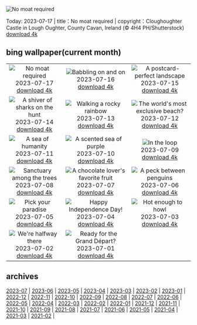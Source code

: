 ![No moat required](https://cn.bing.com/th?id=OHR.CavanCastle_EN-US0493721152_UHD.jpg&w=1000)

Today: 2023-07-17 | title：No moat required | copyright：Cloughoughter Castle in Lough Oughter, County Cavan, Ireland (© 4H4 PH/Shutterstock) [download 4k](https://cn.bing.com/th?id=OHR.CavanCastle_EN-US0493721152_UHD.jpg)

## bing wallpaper(current month)

|  |  |  |
| :----: | :----: | :----: |
| ![No moat required](https://cn.bing.com/th?id=OHR.CavanCastle_EN-US0493721152_UHD.jpg&pid=hp&w=384&h=216&rs=1&c=4) <br/>2023-07-17 [download 4k](https://cn.bing.com/th?id=OHR.CavanCastle_EN-US0493721152_UHD.jpg)| ![Babbling on and on](https://cn.bing.com/th?id=OHR.BearHoleBrook_EN-US0278547262_UHD.jpg&pid=hp&w=384&h=216&rs=1&c=4) <br/>2023-07-16 [download 4k](https://cn.bing.com/th?id=OHR.BearHoleBrook_EN-US0278547262_UHD.jpg)| ![A postcard-perfect landscape](https://cn.bing.com/th?id=OHR.CastelmazzanoSunrise_EN-US9968041695_UHD.jpg&pid=hp&w=384&h=216&rs=1&c=4) <br/>2023-07-15 [download 4k](https://cn.bing.com/th?id=OHR.CastelmazzanoSunrise_EN-US9968041695_UHD.jpg)|
| ![A shiver of sharks on the hunt](https://cn.bing.com/th?id=OHR.BlacktipSharks_EN-US9224288033_UHD.jpg&pid=hp&w=384&h=216&rs=1&c=4) <br/>2023-07-14 [download 4k](https://cn.bing.com/th?id=OHR.BlacktipSharks_EN-US9224288033_UHD.jpg)| ![Walking a rocky rainbow](https://cn.bing.com/th?id=OHR.ZhangyeGeopark_EN-US3229882052_UHD.jpg&pid=hp&w=384&h=216&rs=1&c=4) <br/>2023-07-13 [download 4k](https://cn.bing.com/th?id=OHR.ZhangyeGeopark_EN-US3229882052_UHD.jpg)| ![The world's most exclusive beach?](https://cn.bing.com/th?id=OHR.NakupendaBeach_EN-US3130365422_UHD.jpg&pid=hp&w=384&h=216&rs=1&c=4) <br/>2023-07-12 [download 4k](https://cn.bing.com/th?id=OHR.NakupendaBeach_EN-US3130365422_UHD.jpg)|
| ![A sea of humanity](https://cn.bing.com/th?id=OHR.WorldPopDay_EN-US3018429136_UHD.jpg&pid=hp&w=384&h=216&rs=1&c=4) <br/>2023-07-11 [download 4k](https://cn.bing.com/th?id=OHR.WorldPopDay_EN-US3018429136_UHD.jpg)| ![A scented sea of purple](https://cn.bing.com/th?id=OHR.SomersetLavender_EN-US0165780359_UHD.jpg&pid=hp&w=384&h=216&rs=1&c=4) <br/>2023-07-10 [download 4k](https://cn.bing.com/th?id=OHR.SomersetLavender_EN-US0165780359_UHD.jpg)| ![In the loop](https://cn.bing.com/th?id=OHR.MoselleRiver_EN-US2499319157_UHD.jpg&pid=hp&w=384&h=216&rs=1&c=4) <br/>2023-07-09 [download 4k](https://cn.bing.com/th?id=OHR.MoselleRiver_EN-US2499319157_UHD.jpg)|
| ![Sanctuary among the trees](https://cn.bing.com/th?id=OHR.CooperChapel_EN-US2412561000_UHD.jpg&pid=hp&w=384&h=216&rs=1&c=4) <br/>2023-07-08 [download 4k](https://cn.bing.com/th?id=OHR.CooperChapel_EN-US2412561000_UHD.jpg)| ![A chocolate lover's favorite fruit](https://cn.bing.com/th?id=OHR.CocoaPods_EN-US2252740906_UHD.jpg&pid=hp&w=384&h=216&rs=1&c=4) <br/>2023-07-07 [download 4k](https://cn.bing.com/th?id=OHR.CocoaPods_EN-US2252740906_UHD.jpg)| ![A peck between penguins](https://cn.bing.com/th?id=OHR.KissingPenguins_EN-US9934274722_UHD.jpg&pid=hp&w=384&h=216&rs=1&c=4) <br/>2023-07-06 [download 4k](https://cn.bing.com/th?id=OHR.KissingPenguins_EN-US9934274722_UHD.jpg)|
| ![Pick your paradise](https://cn.bing.com/th?id=OHR.CorfuBeach_EN-US1955770867_UHD.jpg&pid=hp&w=384&h=216&rs=1&c=4) <br/>2023-07-05 [download 4k](https://cn.bing.com/th?id=OHR.CorfuBeach_EN-US1955770867_UHD.jpg)| ![Happy Independence Day!](https://cn.bing.com/th?id=OHR.EmpireFourth_EN-US1852348146_UHD.jpg&pid=hp&w=384&h=216&rs=1&c=4) <br/>2023-07-04 [download 4k](https://cn.bing.com/th?id=OHR.EmpireFourth_EN-US1852348146_UHD.jpg)| ![Hot enough to howl](https://cn.bing.com/th?id=OHR.CoyoteBanff_EN-US9716853560_UHD.jpg&pid=hp&w=384&h=216&rs=1&c=4) <br/>2023-07-03 [download 4k](https://cn.bing.com/th?id=OHR.CoyoteBanff_EN-US9716853560_UHD.jpg)|
| ![We're halfway there](https://cn.bing.com/th?id=OHR.HalfwayBoats_EN-US9913306071_UHD.jpg&pid=hp&w=384&h=216&rs=1&c=4) <br/>2023-07-02 [download 4k](https://cn.bing.com/th?id=OHR.HalfwayBoats_EN-US9913306071_UHD.jpg)| ![Ready for the Grand Départ?](https://cn.bing.com/th?id=OHR.PelotonPont_EN-US1487303209_UHD.jpg&pid=hp&w=384&h=216&rs=1&c=4) <br/>2023-07-01 [download 4k](https://cn.bing.com/th?id=OHR.PelotonPont_EN-US1487303209_UHD.jpg)|

## archives

[2023-07](./archives/en-US/2023-07.md) | [2023-06](./archives/en-US/2023-06.md) | [2023-05](./archives/en-US/2023-05.md) | [2023-04](./archives/en-US/2023-04.md) | [2023-03](./archives/en-US/2023-03.md) | [2023-02](./archives/en-US/2023-02.md) | [2023-01](./archives/en-US/2023-01.md) | [2022-12](./archives/en-US/2022-12.md) |
[2022-11](./archives/en-US/2022-11.md) | [2022-10](./archives/en-US/2022-10.md) | [2022-09](./archives/en-US/2022-09.md) | [2022-08](./archives/en-US/2022-08.md) | [2022-07](./archives/en-US/2022-07.md) | [2022-06](./archives/en-US/2022-06.md) | [2022-05](./archives/en-US/2022-05.md) | [2022-04](./archives/en-US/2022-04.md) |
[2022-03](./archives/en-US/2022-03.md) | [2022-02](./archives/en-US/2022-02.md) | [2022-01](./archives/en-US/2022-01.md) | [2021-12](./archives/en-US/2021-12.md) | [2021-11](./archives/en-US/2021-11.md) | [2021-10](./archives/en-US/2021-10.md) | [2021-09](./archives/en-US/2021-09.md) | [2021-08](./archives/en-US/2021-08.md) |
[2021-07](./archives/en-US/2021-07.md) | [2021-06](./archives/en-US/2021-06.md) | [2021-05](./archives/en-US/2021-05.md) | [2021-04](./archives/en-US/2021-04.md) | [2021-03](./archives/en-US/2021-03.md) | [2021-02](./archives/en-US/2021-02.md) |
